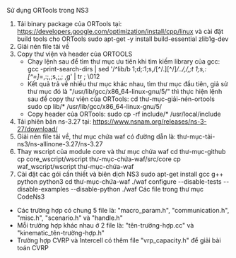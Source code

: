 Sử dụng ORTools trong NS3
1. Tải binary package của ORTools tại: https://developers.google.com/optimization/install/cpp/linux và cài đặt build tools cho ORTools
	sudo apt-get -y install build-essential zlib1g-dev
2. Giải nén file tải về
3. Copy thư viện và header của ORTOOLS
	- Chạy lệnh sau để tìm thư mục ưu tiên khi tìm kiếm library của gcc:
		gcc -print-search-dirs | sed '/^lib/b 1;d;:1;s,/[^/.][^/]*/\.\./,/,;t 1;s,:[^=]*=,:;,;s,;,;  ,g' | tr \; \\012
	- Kết quả trả về nhiều thư mục khác nhau, tìm thư mục đầu tiên, giả sử thư mục đó là "/usr/lib/gcc/x86_64-linux-gnu/5/" thì thực hiện lệnh sau để copy thư viện của ORTools:
		cd thư-mục-giải-nén-ortools
		sudo cp lib/* /usr/lib/gcc/x86_64-linux-gnu/5/
	- Copy header của ORTools:
		sudo cp -rf include/* /usr/local/include
4. Tải phiên bản ns-3.27 tại: https://www.nsnam.org/releases/ns-3-27/download/
5. Giải nén file tải về, thư mục chứa waf có đường dẫn là: thư-mục-tải-ns3/ns-allinone-3.27/ns-3.27
6. Thay wscript của module core và thư mục chứa waf
	cd thư-mục-github
	cp core_wscript/wscript thư-mục-chứa-waf/src/core
	cp waf_wscript/wscript thư-mục-chứa-waf
7. Cài đặt các gói cần thiết và biên dịch NS3
	sudo apt-get install gcc g++ python python3
	cd thư-mục-chứa-waf
	./waf configure --disable-tests --disable-examples --disable-python
	./waf
Các file trong thư mục CodeNs3
- Các trường hợp có chung 5 file là: "macro_param.h", "communication.h", "misc.h", "scenario.h" và "handle.h"
- Mỗi trường hợp khác nhau ở 2 file là: "tên-trường-hợp.cc" và "kinematic_tên-trường-hợp.h"
- Trường hợp CVRP và Intercell có thêm file "vrp_capacity.h" để giải bài toán CVRP